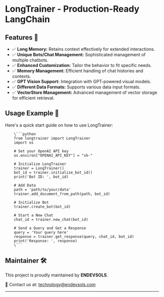 
# LongTrainer - Production-Ready LangChain


## Features 🌟

- ✅ **Long Memory:** Retains context effectively for extended interactions.
- ✅ **Unique Bots/Chat Management:** Sophisticated management of multiple chatbots.
- ✅ **Enhanced Customization:** Tailor the behavior to fit specific needs.
- ✅ **Memory Management:** Efficient handling of chat histories and contexts.
- ✅ **GPT Vision Support:** Integration with GPT-powered visual models.
- ✅ **Different Data Formats:** Supports various data input formats.
- ✅ **VectorStore Management:** Advanced management of vector storage for efficient retrieval.

## Usage Example 🚀

Here's a quick start guide on how to use LongTrainer:

        \```python
        from longtrainer import LongTrainer
        import os
        
        # Set your OpenAI API key
        os.environ["OPENAI_API_KEY"] = "sk-"
        
        # Initialize LongTrainer
        trainer = LongTrainer()
        bot_id = trainer.initialize_bot_id()
        print('Bot ID: ', bot_id)
        
        # Add Data
        path = 'path/to/your/data'
        trainer.add_document_from_path(path, bot_id)
        
        # Initialize Bot
        trainer.create_bot(bot_id)
        
        # Start a New Chat
        chat_id = trainer.new_chat(bot_id)
        
        # Send a Query and Get a Response
        query = 'Your query here'
        response = trainer.get_response(query, chat_id, bot_id)
        print('Response: ', response)
        \```

## Maintainer 🛠️

This project is proudly maintained by **ENDEVSOLS**.

📧 Contact us at: [technology@endevsols.com](mailto:technology@endevsols.com)

---